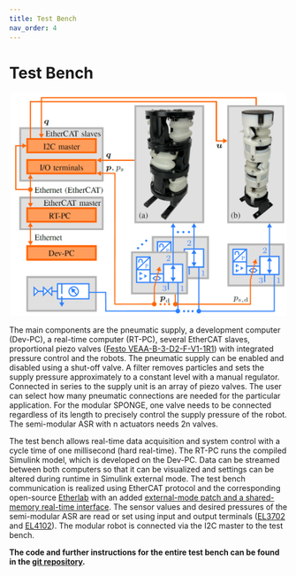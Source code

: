 ```yaml
---
title: Test Bench
nav_order: 4
---
```


# Test Bench
<p align="center">
<img src="images/../../images/testbench_architecture.png" width=500>
</p>

The main components are the pneumatic supply, a development computer (Dev-PC), a real-time computer (RT-PC), several EtherCAT slaves, proportional piezo valves ([Festo VEAA-B-3-D2-F-V1-1R1](https://www.festo.com/de/en/a/8046892/)) with integrated pressure control and the robots. The pneumatic supply can be enabled and disabled using a shut-off valve. A filter removes particles and sets the supply pressure approximately to a constant level with a manual regulator. Connected in series to the supply unit is an array of piezo valves. The user can select how many pneumatic connections are needed for the particular application. For the modular SPONGE, one valve needs to be connected regardless of its length to precisely control the supply pressure of the robot. The semi-modular ASR with n actuators needs 2n valves.

The test bench allows real-time data acquisition and system control with a cycle time of one millisecond (hard real-time). The RT-PC runs the compiled Simulink model, which is developed on the Dev-PC. Data can be streamed between both computers so that it can be visualized and settings can be altered during runtime in Simulink external mode. The test bench communication is realized using EtherCAT protocol and the corresponding open-source [Etherlab](https://www.etherlab.org/) with an added [external-mode patch and a shared-memory real-time interface](https://github.com/SchapplM/etherlab-examples). The sensor values and desired pressures of the semi-modular ASR are read or set using input and output terminals ([EL3702](https://www.beckhoff.com/en-us/products/i-o/ethercat-terminals/el3xxx-analog-input/el3702.html) and [EL4102](https://www.beckhoff.com/en-us/products/i-o/ethercat-terminals/el4xxx-analog-output/el4102.html)). The modular robot is connected via the I2C master to the test bench.

**The code and further instructions for the entire test bench can be found in the [git repository](https://github.com/tlhabich/sponge/tree/main/test_bench/software).**
